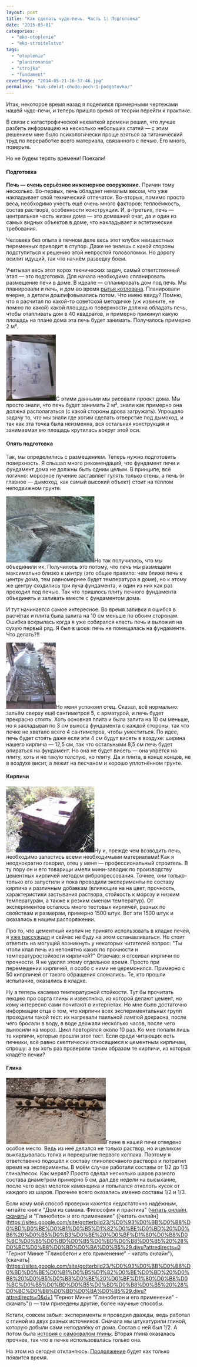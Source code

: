 ```yaml
---
layout: post
title: "Как сделать чудо-печь. Часть 1: Подготовка"
date: "2015-03-01"
categories: 
  - "eko-otoplenie"
  - "eko-stroitelstvo"
tags: 
  - "otoplenie"
  - "planirovanie"
  - "strojka"
  - "fundament"
coverImage: "2014-05-21-16-37-46.jpg"
permalink: "kak-sdelat-chudo-pech-1-podgotovka/"
---
```


Итак, некоторое время назад я поделился примерными чертежами нашей чудо-печи, и теперь пришло время от теории перейти к практике.

В связи с катастрофической нехваткой времени решил, что лучше разбить информацию на несколько небольших статей — с этим решением мне было психологически проще взяться за титанический труд по переработке всего материала, связанного с печью. Его много, поверьте.

Но не будем терять времени! Поехали!

#### Подготовка

**Печь — очень серьёзное инженерное сооружение.** Причин тому несколько. Во-первых, печь обладает немалым весом, что уже накладывает свой технический отпечаток. Во-вторых, помимо просто веса, необходимо учесть ещё очень много факторов: теплоёмкость, состав раствора, особенности конструкции. И, в-третьих, печь — центральная часть жизни дома — это домашний очаг, да и один из самых видных объектов в доме, что накладывает и эстетические требования.

Человека без опыта в печном деле весь этот клубок неизвестных переменных приводит в ступор. Даже не знаешь с какой стороны подступиться к решению этой непростой головоломки. Но дорогу осилит идущий, так что начнём разведку боем.

Учитывая весь этот ворох технических задач, самый ответственный этап — это подготовка. Для начала необходимо спланировать размещение печи в доме. В идеале — спланировать дом под печь. Мы планировали и печь, и дом во время [рытья котлована](/vredniy-ekskavator-ili-roem-kotlovan-vruchnuyu/ "Вредный экскаватор или Роем котлован вручную!"). Планировали вчерне, а детали дошлифовывались потом. Что имею ввиду? Помню, что я расчитал по какой-то советской методичке (уж извините, не помню по какой) какой площадью поверхности должна обладать печь, чтобы отапливать дом в 40 квадратов, и примерно прикинул какую площадь на плане дома эта печь будет занимать. Получалось примерно 2 м².

[![Размышлять над печью лучше с ручкой и бумагой](images/2014-05-21-13-25-26-e1496499826272-135x180.jpg)](/wp-content/uploads/2014-05-21-13-25-26-e1496499826272.jpg)С этими данными мы рисовали проект дома. Мы просто знали, что печь будет занимать 2 м², знали как примерно она должна располагаться (с какой стороны дрова загружать). Упрощало задачу то, что мы знали где хотим сделать отверстие под дымоход, и так как эта точка была неизменна, вся остальная конструкция и занимаемая ею площадь крутилась вокруг этой оси.

#### Опять подготовка

Так, мы определились с размещением. Теперь нужно подготовить поверхность. Я слышал много рекомендаций, что фундамент печи и фундамент дома не должны быть одним целым. В принципе, всё логично: морозное пучение заставляет гулять только стены, а печь (и главное — дымоход, как самый высокий объект) стоит на тёплом неподвижном грунте.

[![Заливаем фундамент под дом и печь](images/IMG_20130813_195602-240x180.jpg)](/wp-content/uploads/IMG_20130813_195602.jpg)Но так получилось, что мы объединили их. Получилось это потому, что печь мы размещали максимально близко к центру (это общее правило: чем ближе печь к центру дома, тем равномернее будет температура в доме), но к этому же центру сходились три луча фундамента, и один из них как раз проходил под печью. Так что пришлось плиту печного фундамента объединять и заливать вместе с фундаментом дома.

И тут начинается самое интересное. Во время заливки я ошибся в расчётах и плита была залита на 10 см меньше по обоим сторонам. Ошибка вскрылась когда я уже собирался класть печь и выложил на сухую первый ряд. Я был в шоке: печь не помещалась на фундаменте. Что делать?!!

[![Заливаем дополнительные 5 см](images/2014-06-08-15-10-30-135x180.jpg)](/wp-content/uploads/2014-06-08-15-10-30.jpg)Но меня успокоил отец. Сказал, всё нормально: зальём сверху ещё сантиметров 5, с арматурой, и печь будет прекрасно стоять. Хоть основная плита и была залита на 10 см меньше, но я закладывал по 3 см выноса фундамента с каждой стороны, так что печке не хватало всего 4 сантиметров, чтобы уместиться. По идее, печь будет стоять даже если эти 4 см будут висеть в воздухе: ширина нашего кирпича — 12,5 см, так что остальными 8,5 см печь будет опираться на фундамент. Но она не будет висеть — она упрётся на плиту, хоть и не такую толстую, но плиту. Да и плита, в конце концов, не в воздухе висит, а лежит на песчаном и хорошо уплотнённом грунте.

#### Кирпичи

[![В нашем распоряжении было примерно три таких кучки](images/IMG_20130924_111748-240x180.jpg)](/wp-content/uploads/IMG_20130924_111748.jpg)Ну и, прежде чем возводить печь, необходимо запастись всеми необходимыми материалами! Как я неоднократно говорил, отец у меня — профессиональный строитель. В ту пору он и его товарищи имели мини-заводик по производству цементных кирпичей методом вибропрессования. Точнее, они только-только его запустили и пока проводили эксперименты по составу кирпича и различным добавкам (влияющие на на цвет, прочность, характеристики застывания раствора, стойкость к морозу и низким температурам, а также к резким сменам температур). От экспериментов осталось много тестовых кирпичей, разных по свойствам и размерам, примерно 1500 штук. Вот эти 1500 штук и оказались в нашем распоряжении.

Про то, что цементный кирпич не принято использовать в кладке печей, я [уже рассуждал](/sohataya-chudo-pech/ "Сохатая чудо-печь") и сейчас не буду на этом останавливаться. Но стоит ответить на могущий возникнуть у некоторых читателей вопрос: "Ты чтоли клал печь из непонятно каких по прочности и температуростойкости кирпичей?" Отвечаю: я отсеивал кирпичи по прочности. Я не уделял этому отдельное время. Просто при перемещении кирпичей, я особо с ними не церемонился. Примерно с 50 кипрпичей от такого обращения сломались. Те, кто прошли испытание, оказались в кладке.

Ну а теперь касаемо температурной стойкости. Тут бы прочитать лекцию про сорта глины и известняка, из которой делают цемент, но кому интересно сами почитают в интернетах. Но мне было достаточно информации отца о том, что кирпичи всех экспериментальных групп проходили такой тест: их нагревали паяльной лампой докрасна, после чего бросали в воду, в воде держали несколько часов, после чего выносили на мороз. Цикл повторялся около 10 раз. Ко мне попали лишь те кирпичи, которые прошли этот тест. Если среди читающих есть печники, всё равно скептически относящиеся к цементным кирпичам, спрошу: а вы хоть раз проверяли таким образом те кирпичи, из которых кладёте печки?

#### Глина

[![Экспериментальные шары](images/DSC00406-271x180.jpg)](/wp-content/uploads/DSC00406.jpg)Глине в нашей печи отведено особое место. Ведь из неё делался не только раствор, но и целиком выкладывалась топка и перекрытие первого колпака. Поэтому я ответственно подошёл к составу глинопесчаного раствора и потратил время на эксперименты. В моём случае работали составы от 1/2 до 1/3 глина/песок. Как мерял? Просто сделал несколько шаров разного состава диаметром примерно 5 см, дал две недели на высыхание, после чего всял молоток каменщика и попытался отколоть кусок от каждого из шаров. Прочнее всего оказались именно составы 1/2 и 1/3.

Если кому мой способ проверки кажется недостаточно надёжным, читайте книги "Дом из самана. Философия и практика" ([читать онлайн](https://docs.google.com/viewer?a=v&pid=sites&srcid=ZGVmYXVsdGRvbWFpbnxnb3R0ZXJiaWxkMjN8Z3g6N2FkNjhmNjc2ZjFmN2MyZQ "Дом из самана: Философия и практика - читать онлайн"), [скачать](https://sites.google.com/site/gotterbild23/%D0%94%D0%BE%D0%BC%20%D0%B8%D0%B7%20%D1%81%D0%B0%D0%BC%D0%B0%D0%BD%D0%B0.pdf?attredirects=0&d=1 "Дом из самана: Философия и практика - скачать")) и "Глинобетон и его применение" ([читать онлайн](https://sites.google.com/site/gotterbild23/%D0%93%D0%BB%D0%B8%D0%BD%D0%BE%D0%B1%D0%B5%D1%82%D0%BE%D0%BD%20%D0%B8%20%D0%B5%D0%B3%D0%BE%20%D0%BF%D1%80%D0%B8%D0%BC%D0%B5%D0%BD%D0%B5%D0%BD%D0%B8%D0%B5%20%28%D0%BC%D0%B8%D0%BD%D0%BA%D0%B5%29.djvu?attredirects=0 "Гернот Минке "Глинобетон и его применение" - читать онлайн"), [скачать](https://sites.google.com/site/gotterbild23/%D0%93%D0%BB%D0%B8%D0%BD%D0%BE%D0%B1%D0%B5%D1%82%D0%BE%D0%BD%20%D0%B8%20%D0%B5%D0%B3%D0%BE%20%D0%BF%D1%80%D0%B8%D0%BC%D0%B5%D0%BD%D0%B5%D0%BD%D0%B8%D0%B5%20%28%D0%BC%D0%B8%D0%BD%D0%BA%D0%B5%29.djvu?attredirects=0&d=1 "Гернот Минке "Глинобетон и его применение" - скачать")) — там приведены другие, более научные способы.

Кстати, совсем забыл: эксперименты я проводил дважды, ведь работал с глиной из двух разных источников. Сначала мы штукатурили глиной, которую добыли сами неподалёку от дома. Состав с ней был 1/2. А потом была [история с самосвалом глины](/celiy-samosval-gliny/ "Целый самосвал глины"). Вторая глина оказалась прочнее, так что в печке использовалась только она.

На этом на сегодня откланяюсь. [Продолжение](/kupol-pechi/) будет как только появится время.
